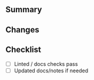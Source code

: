 ## Summary

## Changes

## Checklist
- [ ] Linted / docs checks pass
- [ ] Updated docs/notes if needed
